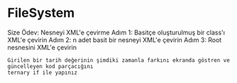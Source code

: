 # FileSystem

Size Ödev:
	Nesneyi XML'e çevirme
		Adım 1: Basitçe oluşturulmuş bir class'ı XML'e çevirin
		Adım 2: n adet basit bir nesneyi XML'e çevirin
		Adım 3: Root nesnesini XML'e çevirin
	
	Girilen bir tarih değerinin şimdiki zamanla farkını ekranda göstren ve güncelleyen kod parçacığını
	ternary if ile yapınız
